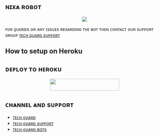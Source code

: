 ## ɴɪxᴀ ʀᴏʙᴏᴛ

<p align="center">
  <img src="https://telegra.ph/file/68465fc62268edcecc71d.jpg">
</p>

ғᴏʀ ǫᴜᴇʀɪᴇs ᴏʀ ᴀɴʏ ɪssᴜᴇs ʀᴇɢᴀʀᴅɪɴɢ ᴛʜᴇ ʙᴏᴛ ᴛʜᴇɴ ᴄᴏɴᴛᴀᴄᴛ ᴏᴜʀ sᴜᴘᴘᴏʀᴛ ɢʀᴏᴜᴘ [ᴛᴇᴄʜ ǫᴜᴀʀᴅ sᴜᴘᴘᴏʀᴛ](https://t.me/TechQuardSupport)
## How to setup on Heroku 

## ᴅᴇᴘʟᴏʏ ᴛᴏ ʜᴇʀᴏᴋᴜ
<p align="center"><a href="https://heroku.com/deploy?template=https://github.com/Sumit9969/Nixa-Robot"> <img src="https://img.shields.io/badge/Deploy%20To%20Heroku-black?style=for-the-badge&logo=heroku" width="220" height="38.45"/></a></p>


## ᴄʜᴀɴɴᴇʟ ᴀɴᴅ sᴜᴘᴘᴏʀᴛ

* [ᴛᴇᴄʜ ǫᴜᴀʀᴅ](https://telegram.dog/TechQuard)
* [ᴛᴇᴄʜ ǫᴜᴀʀᴅ sᴜᴘᴘᴏʀᴛ](https://telegram.dog/TechQuardSupport)
* [ᴛᴇᴄʜ ǫᴜᴀʀᴅ ʙᴏᴛs](https://telegram.dog/TechQuardBots)






